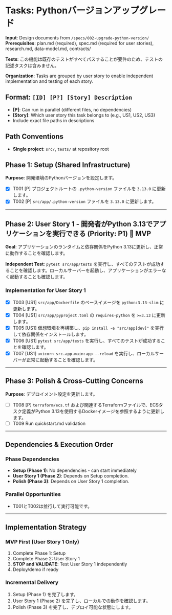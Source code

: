 # Tasks: Pythonバージョンアップグレード

**Input**: Design documents from `/specs/002-upgrade-python-version/`
**Prerequisites**: plan.md (required), spec.md (required for user stories), research.md, data-model.md, contracts/

**Tests**: この機能は既存のテストがすべてパスすることが要件のため、テストの記述タスクは含みません。

**Organization**: Tasks are grouped by user story to enable independent implementation and testing of each story.

## Format: `[ID] [P?] [Story] Description`

- **[P]**: Can run in parallel (different files, no dependencies)
- **[Story]**: Which user story this task belongs to (e.g., US1, US2, US3)
- Include exact file paths in descriptions

## Path Conventions

- **Single project**: `src/`, `tests/` at repository root

## Phase 1: Setup (Shared Infrastructure)

**Purpose**: 開発環境のPythonバージョンを設定します。

- [X] T001 [P] プロジェクトルートの `.python-version` ファイルを `3.13.0` に更新します。
- [X] T002 [P] `src/app/.python-version` ファイルを `3.13.0` に更新します。

---

## Phase 2: User Story 1 - 開発者がPython 3.13でアプリケーションを実行できる (Priority: P1) 🎯 MVP

**Goal**: アプリケーションのランタイムと依存関係をPython 3.13に更新し、正常に動作することを確認します。

**Independent Test**: `pytest src/app/tests` を実行し、すべてのテストが成功することを確認します。ローカルサーバーを起動し、アプリケーションがエラーなく起動することも確認します。

### Implementation for User Story 1

- [X] T003 [US1] `src/app/Dockerfile` のベースイメージを `python:3.13-slim` に更新します。
- [X] T004 [US1] `src/app/pyproject.toml` の `requires-python` を `>=3.13` に更新します。
- [X] T005 [US1] 仮想環境を再構築し、`pip install -e "src/app[dev]"` を実行して依存関係をインストールします。
- [X] T006 [US1] `pytest src/app/tests` を実行し、すべてのテストが成功することを確認します。
- [X] T007 [US1] `uvicorn src.app.main:app --reload` を実行し、ローカルサーバーが正常に起動することを確認します。

---

## Phase 3: Polish & Cross-Cutting Concerns

**Purpose**: デプロイメント設定を更新します。

- [ ] T008 [P] `terraform/ecs.tf` および関連するTerraformファイルで、ECSタスク定義がPython 3.13を使用するDockerイメージを参照するように更新します。
- [ ] T009 Run quickstart.md validation

---

## Dependencies & Execution Order

### Phase Dependencies

- **Setup (Phase 1)**: No dependencies - can start immediately
- **User Story 1 (Phase 2)**: Depends on Setup completion.
- **Polish (Phase 3)**: Depends on User Story 1 completion.

### Parallel Opportunities

- T001とT002は並行して実行可能です。

---

## Implementation Strategy

### MVP First (User Story 1 Only)

1. Complete Phase 1: Setup
2. Complete Phase 2: User Story 1
3. **STOP and VALIDATE**: Test User Story 1 independently
4. Deploy/demo if ready

### Incremental Delivery

1.  Setup (Phase 1) を完了します。
2.  User Story 1 (Phase 2) を完了し、ローカルでの動作を確認します。
3.  Polish (Phase 3) を完了し、デプロイ可能な状態にします。
